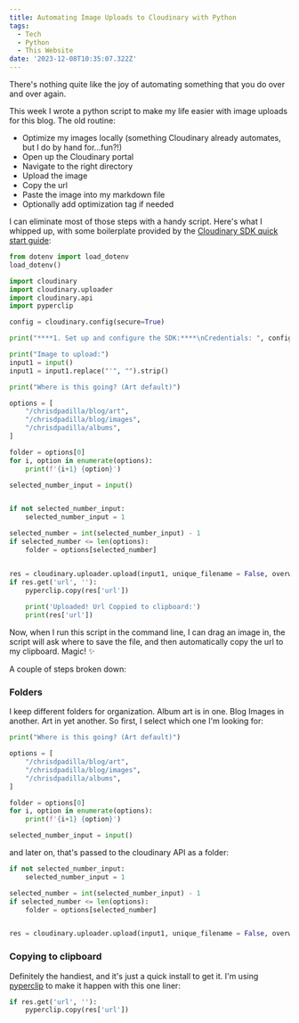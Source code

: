 ```yaml
---
title: Automating Image Uploads to Cloudinary with Python
tags:
  - Tech
  - Python
  - This Website
date: '2023-12-08T10:35:07.322Z'
---
```


There's nothing quite like the joy of automating something that you do over and over again.

This week I wrote a python script to make my life easier with image uploads for this blog. The old routine:

- Optimize my images locally (something Cloudinary already automates, but I do by hand for...fun?!)
- Open up the Cloudinary portal
- Navigate to the right directory
- Upload the image
- Copy the url
- Paste the image into my markdown file
- Optionally add optimization tag if needed

I can eliminate most of those steps with a handy script. Here's what I whipped up, with some boilerplate provided by the [Cloudinary SDK quick start guide](https://cloudinary.com/documentation/python_quickstart):

```python
from dotenv import load_dotenv
load_dotenv()

import cloudinary
import cloudinary.uploader
import cloudinary.api
import pyperclip

config = cloudinary.config(secure=True)

print("****1. Set up and configure the SDK:****\nCredentials: ", config.cloud_name, config.api_key, "\n")

print("Image to upload:")
input1 = input()
input1 = input1.replace("'", "").strip()

print("Where is this going? (Art default)")

options = [
	"/chrisdpadilla/blog/art",
	"/chrisdpadilla/blog/images",
	"/chrisdpadilla/albums",
]

folder = options[0]
for i, option in enumerate(options):
	print(f'{i+1} {option}')

selected_number_input = input()


if not selected_number_input:
	selected_number_input = 1

selected_number = int(selected_number_input) - 1
if selected_number <= len(options):
	folder = options[selected_number]


res = cloudinary.uploader.upload(input1, unique_filename = False, overwrite=True, folder=folder)
if res.get('url', ''):
	pyperclip.copy(res['url'])
	
	print('Uploaded! Url Coppied to clipboard:')
	print(res['url'])

```

Now, when I run this script in the command line, I can drag an image in, the script will ask where to save the file, and then automatically copy the url to my clipboard. Magic! ✨

A couple of steps broken down:

### Folders

I keep different folders for organization. Album art is in one. Blog Images in another. Art in yet another. So first, I select which one I'm looking for:

```python
print("Where is this going? (Art default)")

options = [
	"/chrisdpadilla/blog/art",
	"/chrisdpadilla/blog/images",
	"/chrisdpadilla/albums",
]

folder = options[0]
for i, option in enumerate(options):
	print(f'{i+1} {option}')

selected_number_input = input()
```

and later on, that's passed to the cloudinary API as a folder:

```python
if not selected_number_input:
	selected_number_input = 1

selected_number = int(selected_number_input) - 1
if selected_number <= len(options):
	folder = options[selected_number]


res = cloudinary.uploader.upload(input1, unique_filename = False, overwrite=True, folder=folder)
```

### Copying to clipboard

Definitely the handiest, and it's just a quick install to get it. I'm using [pyperclip](https://pypi.org/project/pyperclip/) to make it happen with this one liner:

```python
if res.get('url', ''):
	pyperclip.copy(res['url'])
```